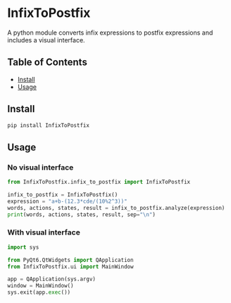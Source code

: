# InfixToPostfix

A python module converts infix expressions to postfix expressions and includes a visual interface.

## Table of Contents

- [Install](#install)
- [Usage](#usage)

## Install

```sh
pip install InfixToPostfix
```

## Usage

### No visual interface

```python
from InfixToPostfix.infix_to_postfix import InfixToPostfix

infix_to_postfix = InfixToPostfix()
expression = "a+b-(12.3*cde/(10%2^3))"
words, actions, states, result = infix_to_postfix.analyze(expression)
print(words, actions, states, result, sep="\n")
```

### With visual interface

```python
import sys

from PyQt6.QtWidgets import QApplication
from InfixToPostfix.ui import MainWindow

app = QApplication(sys.argv)
window = MainWindow()
sys.exit(app.exec())
```